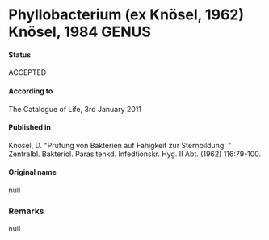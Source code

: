 Phyllobacterium (ex Knösel, 1962) Knösel, 1984 GENUS
=======

#### Status
ACCEPTED

#### According to
The Catalogue of Life, 3rd January 2011

#### Published in
Knosel, D. "Prufung von Bakterien auf Fahigkeit zur Sternbildung. " Zentralbl. Bakteriol. Parasitenkd. Infedtionskr. Hyg. II Abt. (1962) 116:79-100.

#### Original name
null

### Remarks
null